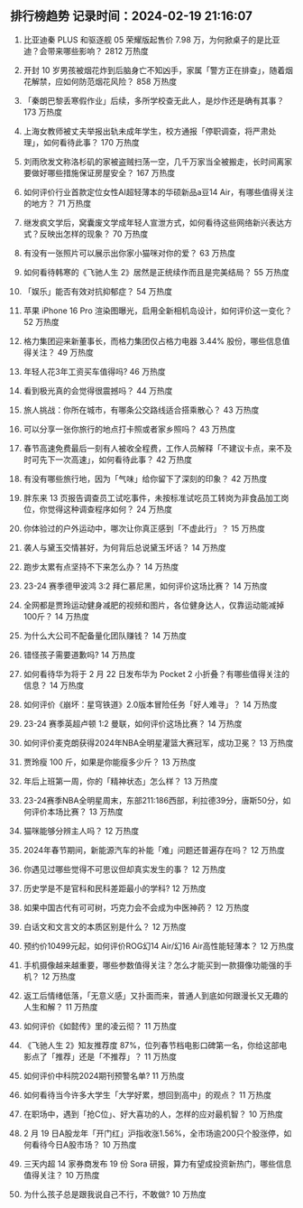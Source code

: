 
## 排行榜趋势 记录时间：2024-02-19 21:16:07
  
  1. 比亚迪秦 PLUS 和驱逐舰 05 荣耀版起售价 7.98 万，为何掀桌子的是比亚迪？会带来哪些影响？ 2812 万热度
    
  2. 开封 10 岁男孩被烟花炸到后脑身亡不知凶手，家属「警方正在排查」，随着烟花解禁，应如何防范烟花风险？ 858 万热度
    
  3. 「秦朗巴黎丢寒假作业」后续，多所学校查无此人，是炒作还是确有其事？ 173 万热度
    
  4. 上海女教师被丈夫举报出轨未成年学生，校方通报「停职调查，将严肃处理」，如何看待此事？ 170 万热度
    
  5. 刘雨欣发文称洛杉矶的家被盗贼扫荡一空，几千万家当全被搬走，长时间离家要做好哪些措施保证房屋安全？ 167 万热度
    
  6. 如何评价行业首款定位女性AI超轻薄本的华硕新品a豆14 Air，有哪些值得关注的地方？ 71 万热度
    
  7. 继发疯文学后，窝囊废文学成年轻人宣泄方式，如何看待这些网络新兴表达方式？反映出怎样的现象？ 70 万热度
    
  8. 有没有一张照片可以展示出你家小猫咪对你的爱？ 63 万热度
    
  9. 如何看待韩寒的《飞驰人生 2》居然是正统续作而且是完美结局？ 55 万热度
    
  10. 「娱乐」能否有效对抗抑郁症？ 54 万热度
    
  11. 苹果 iPhone 16 Pro 渲染图曝光，启用全新相机岛设计，如何评价这一变化？ 52 万热度
    
  12. 格力集团迎来新董事长，而格力集团仅占格力电器 3.44% 股份，哪些信息值得关注？ 49 万热度
    
  13. 年轻人花3年工资买车值得吗? 46 万热度
    
  14. 看到极光真的会觉得很震撼吗？ 44 万热度
    
  15. 旅人挑战：你所在城市，有哪条公交路线适合搭乘散心？ 43 万热度
    
  16. 可以分享一张你旅行的地点打卡照或者家乡照吗？ 43 万热度
    
  17. 春节高速免费最后一刻有人被收全程费，工作人员解释「不建议卡点，来不及时可先下一次高速」，如何看待此事？ 42 万热度
    
  18. 有没有哪些旅行地，因为「气味」给你留下了深刻的印象？ 42 万热度
    
  19. 胖东来 13 页报告调查员工试吃事件，未按标准试吃员工转岗为非食品加工岗位，你觉得这种调查程序如何？ 24 万热度
    
  20. 你体验过的户外运动中，哪次让你真正感到「不虚此行」？ 15 万热度
    
  21. 袭人与黛玉交情甚好，为何背后总说黛玉坏话？ 14 万热度
    
  22. 跑步太累有点坚持不下来怎么办？ 14 万热度
    
  23. 23-24 赛季德甲波鸿 3:2 拜仁慕尼黑，如何评价这场比赛？ 14 万热度
    
  24. 全网都是贾玲运动健身减肥的视频和图片，各位健身达人，仅靠运动能减掉100斤？ 14 万热度
    
  25. 为什么大公司不配备量化团队赚钱？ 14 万热度
    
  26. 错怪孩子需要道歉吗? 14 万热度
    
  27. 如何看待华为将于 2 月 22 日发布华为 Pocket 2 小折叠？有哪些值得关注的信息？ 14 万热度
    
  28. 如何评价《崩坏：星穹铁道》2.0版本冒险任务「好人难寻」？ 14 万热度
    
  29. 23-24 赛季英超卢顿 1:2 曼联，如何评价这场比赛？ 14 万热度
    
  30. 如何评价麦克朗获得2024年NBA全明星灌篮大赛冠军，成功卫冕？ 13 万热度
    
  31. 贾玲瘦 100 斤，如果是你能瘦多少斤？ 13 万热度
    
  32. 年后上班第一周，你的「精神状态」怎么样？ 13 万热度
    
  33. 23-24赛季NBA全明星周末，东部211:186西部，利拉德39分，唐斯50分，如何评价本场比赛？ 13 万热度
    
  34. 猫咪能够分辨主人吗？ 12 万热度
    
  35. 2024年春节期间，新能源汽车的补能「难」问题还普遍存在吗？ 12 万热度
    
  36. 你遇见过哪些觉得不可思议但却真实发生的事？ 12 万热度
    
  37. 历史学是不是官科和民科差距最小的学科? 12 万热度
    
  38. 如果中国古代有可可树，巧克力会不会成为中医神药？ 12 万热度
    
  39. 白话文和文言文的本质区别是什么？ 12 万热度
    
  40. 预约价10499元起，如何评价ROG幻14 Air/幻16 Air高性能轻薄本？ 12 万热度
    
  41. 手机摄像越来越重要，哪些参数值得关注？怎么才能买到一款摄像功能强的手机？ 12 万热度
    
  42. 返工后情绪低落，「无意义感」又扑面而来，普通人到底如何跟漫长又无趣的人生和解？ 11 万热度
    
  43. 如何评价《如懿传》里的凌云彻？ 11 万热度
    
  44. 《飞驰人生 2》知友推荐度 87%，位列春节档电影口碑第一名，你给这部电影点了「推荐」还是「不推荐」？ 11 万热度
    
  45. 如何评价中科院2024期刊预警名单? 11 万热度
    
  46. 如何看待当今许多大学生「大学好累，想回到高中」的观点？ 11 万热度
    
  47. 在职场中，遇到「抢C位」、好大喜功的人，怎样的应对最机智？ 10 万热度
    
  48. 2 月 19 日A股龙年「开门红」沪指收涨1.56%，全市场逾200只个股涨停，如何看待今日A股市场？ 10 万热度
    
  49. 三天内超 14 家券商发布 19 份 Sora 研报，算力有望成投资新热门，哪些信息值得关注？ 10 万热度
    
  50. 为什么孩子总是跟我说自己不行，不敢做? 10 万热度
    